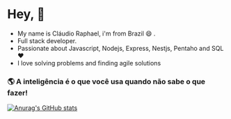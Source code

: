 # Hey, 👋 

* My name is Cláudio Raphael, i'm from Brazil 😄 .
* Full stack developer.
* Passionate about Javascript, Nodejs, Express, Nestjs, Pentaho and SQL ❤️ 
* I love solving problems and finding agile solutions

### 🌎 A inteligência é o que você usa quando não sabe o que fazer!

[![Anurag's GitHub stats](https://github-readme-stats.vercel.app/api?username=ClaudioRaphaelCT)](https://github.com/anuraghazra/github-readme-stats)
